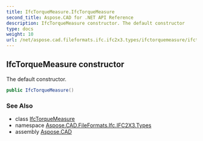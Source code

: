 ```yaml
---
title: IfcTorqueMeasure.IfcTorqueMeasure
second_title: Aspose.CAD for .NET API Reference
description: IfcTorqueMeasure constructor. The default constructor
type: docs
weight: 10
url: /net/aspose.cad.fileformats.ifc.ifc2x3.types/ifctorquemeasure/ifctorquemeasure/
---
```

## IfcTorqueMeasure constructor

The default constructor.

```csharp
public IfcTorqueMeasure()
```

### See Also

* class [IfcTorqueMeasure](../)
* namespace [Aspose.CAD.FileFormats.Ifc.IFC2X3.Types](../../../aspose.cad.fileformats.ifc.ifc2x3.types/)
* assembly [Aspose.CAD](../../../)


